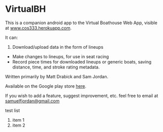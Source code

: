 VirtualBH
=========

This is a companion android app to the Virtual Boathouse Web App, visible at www.cos333.herokuapp.com. 

It can: 
1. Download/upload data in the form of lineups
- Make changes to lineups, for use in seat racing
- Record piece times for downloaded lineups or generic boats, saving distance, time, and stroke rating metadata.

Written primarily by Matt Drabick and Sam Jordan.

Available on the Google play store [here](http://play.google.com/store/apps/details?id=com.vbh.virtualboathouse).

If you wish to add a feature, suggest improvement, etc. feel free to email at samuelfjordan@gmail.com


test list
1. item 1
2. item 2